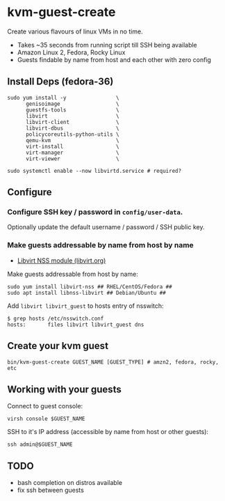 # kvm-guest-create

Create various flavours of linux VMs in no time.

- Takes ~35 seconds from running script till SSH being available
- Amazon Linux 2, Fedora, Rocky Linux
- Guests findable by name from host and each other with zero config

## Install Deps (fedora-36)

```shell
sudo yum install -y                \
      genisoimage                  \
      guestfs-tools                \
      libvirt                      \
      libvirt-client               \
      libvirt-dbus                 \
      policycoreutils-python-utils \
      qemu-kvm                     \
      virt-install                 \
      virt-manager                 \
      virt-viewer                  \

sudo systemctl enable --now libvirtd.service # required?
```

## Configure

### Configure SSH key / password in `config/user-data`.

Optionally update the default username / password / SSH public key.

### Make guests addressable by name from host by name

- [Libvirt NSS module (libvirt.org)](https://libvirt.org/nss.html)

Make guests addressable from host by name:

```shell
sudo yum install libvirt-nss ## RHEL/CentOS/Fedora ##
sudo apt install libnss-libvirt ## Debian/Ubuntu ##
```

Add `libvirt libvirt_guest` to hosts entry of nsswitch:

```shell
$ grep hosts /etc/nsswitch.conf
hosts:       files libvirt libvirt_guest dns
```

## Create your kvm guest

```shell
bin/kvm-guest-create GUEST_NAME [GUEST_TYPE] # amzn2, fedora, rocky, etc
```

## Working with your guests

Connect to guest console:

```shell
virsh console $GUEST_NAME
```

SSH to it's IP address (accessible by name from host or other guests):

```shell
ssh admin@$GUEST_NAME
```

## TODO

- bash completion on distros available
- fix ssh between guests
